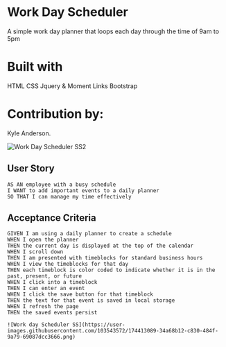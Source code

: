 # Work Day Scheduler
A simple work day planner that loops each day through the time of 9am to 5pm 

# Built with
HTML
CSS
Jquery & Moment Links
Bootstrap 

# Contribution by:
Kyle Anderson. 

![Work Day Scheduler SS2](https://user-images.githubusercontent.com/103543572/174498592-b7cf6d54-053f-4b9b-b68a-537e3b3ee902.png)



## User Story

```
AS AN employee with a busy schedule
I WANT to add important events to a daily planner
SO THAT I can manage my time effectively
```

## Acceptance Criteria

```
GIVEN I am using a daily planner to create a schedule
WHEN I open the planner
THEN the current day is displayed at the top of the calendar
WHEN I scroll down
THEN I am presented with timeblocks for standard business hours
WHEN I view the timeblocks for that day
THEN each timeblock is color coded to indicate whether it is in the past, present, or future
WHEN I click into a timeblock
THEN I can enter an event
WHEN I click the save button for that timeblock
THEN the text for that event is saved in local storage
WHEN I refresh the page
THEN the saved events persist

![Work day Scheduler SS](https://user-images.githubusercontent.com/103543572/174413089-34a68b12-c830-484f-9a79-69087dcc3666.png)
